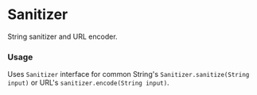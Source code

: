 # Sanitizer
String sanitizer and URL encoder.

### Usage
Uses `Sanitizer` interface for common String's `Sanitizer.sanitize(String input)` or URL's `sanitizer.encode(String input)`.